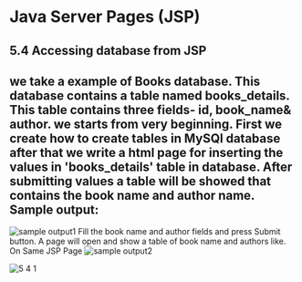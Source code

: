 Java Server Pages (JSP)
=======================

5.4 Accessing database from JSP
-------------------------------
we take a example of Books database. This database contains a table named books_details. This table contains three fields- id, book_name& author. we starts from very beginning. First we create how to create tables in MySQl database after that we write a html page for inserting the values in 'books_details' table in database. After submitting values a table will be showed that contains the book name and author name.
Sample output:
--------------
![sample output1](http://www.roseindia.net/jsp/Access3.gif)
Fill the book name and author fields and press Submit button. A page will open and show  a table of book name and authors like.
On Same JSP Page
![sample output2](http://www.roseindia.net/jsp/Access4.gif)


![5 4 1](https://cloud.githubusercontent.com/assets/16961604/14322372/4a10fc44-fc3a-11e5-9b9c-d59bd1f17d29.png)
